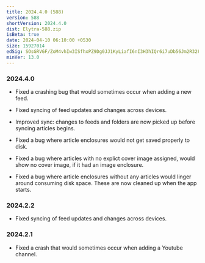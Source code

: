 ```yaml
---
title: 2024.4.0 (588)
version: 588
shortVersion: 2024.4.0
dist: Elytra-588.zip
isBeta: true
date: 2024-04-10 06:10:00 +0530
size: 15927014
edSig: SOsGRVGF/ZoM4vhIw3ISfhxPZ9Dg0JJ1KyLiafI6nI3H3hIQr6i7uDb56Jm2R32FinuEr3E9GcOxZp6Inms4DA==
minVer: 13.0
---
```


### 2024.4.0

- Fixed a crashing bug that would sometimes occur when adding a new feed.

- Fixed syncing of feed updates and changes across devices.

- Improved sync: changes to feeds and folders are now picked up before syncing articles begins. 

- Fixed a bug where article enclosures would not get saved properly to disk. 

- Fixed a bug where articles with no explict cover image assigned, would show no cover image, if it had an image enclosure. 

- Fixed a bug where article enclosures without any articles would linger around consuming disk space. These are now cleaned up when the app starts. 

### 2024.2.2

- Fixed syncing of feed updates and changes across devices.

### 2024.2.1

- Fixed a crash that would sometimes occur when adding a Youtube channel.